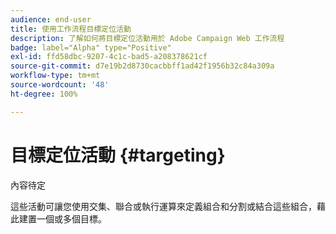 ```yaml
---
audience: end-user
title: 使用工作流程目標定位活動
description: 了解如何將目標定位活動用於 Adobe Campaign Web 工作流程
badge: label="Alpha" type="Positive"
exl-id: ffd58dbc-9207-4c1c-bad5-a208378621cf
source-git-commit: d7e19b2d8730cacbbff1ad42f1956b32c84a309a
workflow-type: tm+mt
source-wordcount: '48'
ht-degree: 100%

---
```


# 目標定位活動 {#targeting}

內容待定

<!--à reformuler-->這些活動可讓您使用交集、聯合或執行運算來定義組合和分割或結合這些組合，藉此建置一個或多個目標。
